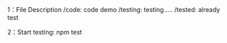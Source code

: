 1：File Description
/code: code demo
/testing: testing.....
/tested:  already test

2：Start testing: 
npm test